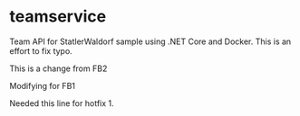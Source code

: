 # teamservice
Team API for StatlerWaldorf sample using .NET Core and Docker. This is an effort to fix typo.

This is a change from FB2

Modifying for FB1

Needed this line for hotfix 1.
